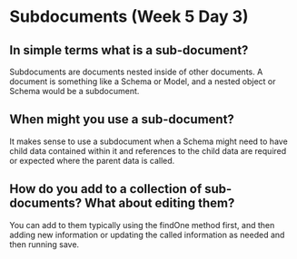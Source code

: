 # Subdocuments (Week 5 Day 3)

## In simple terms what is a sub-document?

Subdocuments are documents nested inside of other documents. A document is something like a Schema or Model, and a nested object or Schema would be a subdocument.

## When might you use a sub-document?

It makes sense to use a subdocument when a Schema might need to have child data contained within it and references to the child data are required or expected where the parent data is called.
     

## How do you add to a collection of sub-documents? What about editing them?

You can add to them typically using the findOne method first, and then adding new information or updating the called information as needed and then running save.